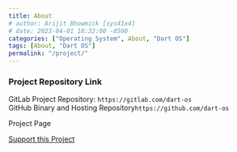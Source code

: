 ```yaml
---
title: About
# author: Arijit Bhowmick [sys41x4]
# date: 2023-04-01 18:32:00 -0500
categories: ["Operating System", About, "Dart OS"]
tags: [About, "Dart OS"]
permalink: "/project/"
---
```


### Project Repository Link
GitLab Project Repository: `https://gitlab.com/dart-os`<br>
GitHub Binary and Hosting Repository`https://github.com/dart-os`

Project Page

<a href="https://sys41x4.github.io/support/sys41x4">Support this Project</a>
